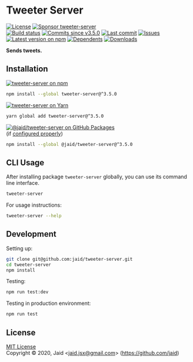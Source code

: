 # Tweeter Server


<a href="https://raw.githubusercontent.com/jaid/tweeter-server/master/license.txt"><img src="https://img.shields.io/github/license/jaid/tweeter-server?style=flat-square" alt="License"/></a> <a href="https://github.com/sponsors/jaid"><img src="https://img.shields.io/badge/<3-Sponsor-FF45F1?style=flat-square" alt="Sponsor tweeter-server"/></a>  
<a href="https://actions-badge.atrox.dev/jaid/tweeter-server/goto"><img src="https://img.shields.io/endpoint.svg?style=flat-square&url=https%3A%2F%2Factions-badge.atrox.dev%2Fjaid%2Ftweeter-server%2Fbadge" alt="Build status"/></a> <a href="https://github.com/jaid/tweeter-server/commits"><img src="https://img.shields.io/github/commits-since/jaid/tweeter-server/v3.5.0?style=flat-square&logo=github" alt="Commits since v3.5.0"/></a> <a href="https://github.com/jaid/tweeter-server/commits"><img src="https://img.shields.io/github/last-commit/jaid/tweeter-server?style=flat-square&logo=github" alt="Last commit"/></a> <a href="https://github.com/jaid/tweeter-server/issues"><img src="https://img.shields.io/github/issues/jaid/tweeter-server?style=flat-square&logo=github" alt="Issues"/></a>  
<a href="https://npmjs.com/package/tweeter-server"><img src="https://img.shields.io/npm/v/tweeter-server?style=flat-square&logo=npm&label=latest%20version" alt="Latest version on npm"/></a> <a href="https://github.com/jaid/tweeter-server/network/dependents"><img src="https://img.shields.io/librariesio/dependents/npm/tweeter-server?style=flat-square&logo=npm" alt="Dependents"/></a> <a href="https://npmjs.com/package/tweeter-server"><img src="https://img.shields.io/npm/dm/tweeter-server?style=flat-square&logo=npm" alt="Downloads"/></a>

**Sends tweets.**





## Installation

<a href="https://npmjs.com/package/tweeter-server"><img src="https://img.shields.io/badge/npm-tweeter--server-C23039?style=flat-square&logo=npm" alt="tweeter-server on npm"/></a>

```bash
npm install --global tweeter-server@^3.5.0
```

<a href="https://yarnpkg.com/package/tweeter-server"><img src="https://img.shields.io/badge/Yarn-tweeter--server-2F8CB7?style=flat-square&logo=yarn&logoColor=white" alt="tweeter-server on Yarn"/></a>

```bash
yarn global add tweeter-server@^3.5.0
```

<a href="https://github.com/jaid/tweeter-server/packages"><img src="https://img.shields.io/badge/GitHub Packages-@jaid/tweeter--server-24282e?style=flat-square&logo=github" alt="@jaid/tweeter-server on GitHub Packages"/></a>  
(if [configured properly](https://help.github.com/en/github/managing-packages-with-github-packages/configuring-npm-for-use-with-github-packages))

```bash
npm install --global @jaid/tweeter-server@^3.5.0
```













## CLI Usage
After installing package `tweeter-server` globally, you can use its command line interface.
```bash
tweeter-server
```
For usage instructions:
```bash
tweeter-server --help
```








## Development



Setting up:
```bash
git clone git@github.com:jaid/tweeter-server.git
cd tweeter-server
npm install
```
Testing:
```bash
npm run test:dev
```
Testing in production environment:
```bash
npm run test
```


## License
[MIT License](https://raw.githubusercontent.com/jaid/tweeter-server/master/license.txt)  
Copyright © 2020, Jaid \<jaid.jsx@gmail.com> (https://github.com/jaid)
